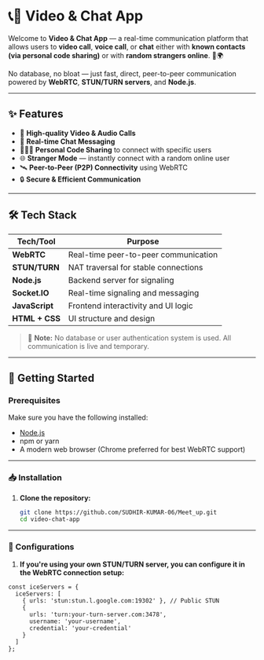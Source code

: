 # 📞💬 Video & Chat App

Welcome to **Video & Chat App** — a real-time communication platform that allows users to **video call**, **voice call**, or **chat** either with **known contacts (via personal code sharing)** or with **random strangers online**. 🔗🌍

No database, no bloat — just fast, direct, peer-to-peer communication powered by **WebRTC**, **STUN/TURN servers**, and **Node.js**.

---

## ✨ Features

- 🎥 **High-quality Video & Audio Calls**
- 💬 **Real-time Chat Messaging**
- 🧑‍🤝‍🧑 **Personal Code Sharing** to connect with specific users
- 🌐 **Stranger Mode** — instantly connect with a random online user
- 🛰️ **Peer-to-Peer (P2P) Connectivity** using WebRTC
- 🔒 **Secure & Efficient Communication**

---

## 🛠️ Tech Stack

| Tech/Tool      | Purpose                              |
| -------------- | ------------------------------------ |
| **WebRTC**     | Real-time peer-to-peer communication |
| **STUN/TURN**  | NAT traversal for stable connections |
| **Node.js**    | Backend server for signaling         |
| **Socket.IO**  | Real-time signaling and messaging    |
| **JavaScript** | Frontend interactivity and UI logic  |
| **HTML + CSS** | UI structure and design              |

> 📌 **Note:** No database or user authentication system is used. All communication is live and temporary.

---

## 🚀 Getting Started

### Prerequisites

Make sure you have the following installed:

- [Node.js](https://nodejs.org/)
- npm or yarn
- A modern web browser (Chrome preferred for best WebRTC support)

---

### 📥 Installation

1. **Clone the repository:**
   ```bash
   git clone https://github.com/SUDHIR-KUMAR-06/Meet_up.git
   cd video-chat-app
   ```

---

### 🔧 Configurations

1. **If you're using your own STUN/TURN server, you can configure it in the WebRTC connection setup:**

```
const iceServers = {
  iceServers: [
    { urls: 'stun:stun.l.google.com:19302' }, // Public STUN
    {
      urls: 'turn:your-turn-server.com:3478',
      username: 'your-username',
      credential: 'your-credential'
    }
  ]
};
```
